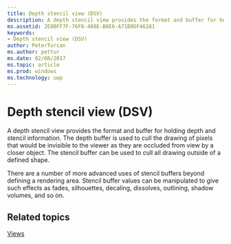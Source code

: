 ---title: Depth stencil view (DSV)description: A depth stencil view provides the format and buffer for holding depth and stencil information.ms.assetid: 2E8BFF7F-76F8-408E-B8E6-A71B9DF46281keywords:- Depth stencil view (DSV)author: PeterTurcanms.author: petturms.date: 02/08/2017ms.topic: articlems.prod: windowsms.technology: uwp---# Depth stencil view (DSV)A depth stencil view provides the format and buffer for holding depth and stencil information. The depth buffer is used to cull the drawing of pixels that would be invisible to the viewer as they are occluded from view by a closer object. The stencil buffer can be used to cull all drawing outside of a defined shape.There are a number of more advanced uses of stencil buffers beyond defining a rendering area. Stencil buffer values can be manipulated to give such effects as fades, silhouettes, decaling, dissolves, outlining, shadow volumes, and so on.## <span id="related-topics"></span>Related topics[Views](views.md)  